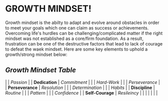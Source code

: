 # **GROWTH MINDSET!**

Growth mindset is the abilty to adapt and evolve around obstacles in order to meet your goals which one can claim as success or achievements. Overcoming life's hurdles can be challenging/complicated matter if the right mindset was not established as a core/firm foundation. As a result, frustration can be one of the destructive factors that lead to lack of courage to defeat the waek mindset. Here are some key elements to uphold a growth/strong mindset below:  

## ***Growth Mindset Table***

|                  | *Passion*       |
| **Dedication**   | *Commitment*    |
|                  | *Hard-Work*     |
|                  | *Perseverance*  |        
| **Perseverance** | *Resolution*    | 
|                  | *Determination* |
|                  | *Habits*        |
| **Discipline**   | *Routine*       |
|                  | *Pattern*       |
|                  | *Confidence*    |
| **Self-Courage** | *Resileincy*    |
|                  |                 |
|                  |                 |
